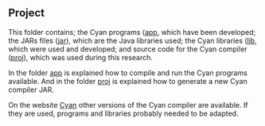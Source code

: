 ## Project

This folder contains; the Cyan programs ([app](https://github.com/ugliara-fellipe/academic.research/tree/master/master's.degree/project/app/), which have been developed; the JARs files ([jar](https://github.com/ugliara-fellipe/academic.research/tree/master/master's.degree/project/jar/)), which are the Java libraries used; the Cyan libraries ([lib](https://github.com/ugliara-fellipe/academic.research/tree/master/master's.degree/project/lib/), which were used and developed; and source code for the Cyan compiler ([proj](https://github.com/ugliara-fellipe/academic.research/tree/master/master's.degree/project/proj/)), which was used during this research.

In the folder [app](https://github.com/ugliara-fellipe/academic.research/tree/master/master's.degree/project/app/) is explained how to compile and run the Cyan programs available. And in the folder [proj](https://github.com/ugliara-fellipe/academic.research/tree/master/master's.degree/project/proj/) is explained how to generate a new Cyan compiler JAR.

On the website [Cyan](http://cyan-lang.org/) other versions of the Cyan compiler are available. If they are used, programs and libraries probably needed to be adapted.